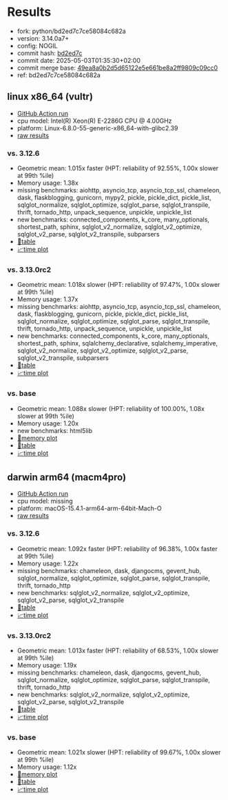 # Results

- fork: python/bd2ed7c7ce58084c682a
- version: 3.14.0a7+
- config: NOGIL
- commit hash: [bd2ed7c](https://github.com/python/cpython/commit/bd2ed7c)
- commit date: 2025-05-03T01:35:30+02:00
- commit merge base: [49ea8a0b2d5d65122e5e661be8a2ff9809c09cc0](https://github.com/python/cpython/commit/49ea8a0b2d5d65122e5e661be8a2ff9809c09cc0)
- ref: bd2ed7c7ce58084c682a

## linux x86_64 (vultr)

- [GitHub Action run](https://github.com/facebookexperimental/free-threading-benchmarking/actions/runs/14805543535)
- cpu model: Intel(R) Xeon(R) E-2286G CPU @ 4.00GHz
- platform: Linux-6.8.0-55-generic-x86_64-with-glibc2.39
- [raw results](bm-20250503-vultr-x86_64-python-bd2ed7c7ce58084c682a-3.14.0a7%2B-bd2ed7c.json)

### vs. 3.12.6

- Geometric mean: 1.015x faster (HPT: reliability of 92.55%, 1.00x slower at 99th %ile)
- Memory usage: 1.38x
- missing benchmarks: aiohttp, asyncio_tcp, asyncio_tcp_ssl, chameleon, dask, flaskblogging, gunicorn, mypy2, pickle, pickle_dict, pickle_list, sqlglot_normalize, sqlglot_optimize, sqlglot_parse, sqlglot_transpile, thrift, tornado_http, unpack_sequence, unpickle, unpickle_list
- new benchmarks: connected_components, k_core, many_optionals, shortest_path, sphinx, sqlglot_v2_normalize, sqlglot_v2_optimize, sqlglot_v2_parse, sqlglot_v2_transpile, subparsers
- [📄table](bm-20250503-vultr-x86_64-python-bd2ed7c7ce58084c682a-3.14.0a7%2B-bd2ed7c-vs-3.12.6.md)
- [📈time plot](bm-20250503-vultr-x86_64-python-bd2ed7c7ce58084c682a-3.14.0a7%2B-bd2ed7c-vs-3.12.6.svg)

### vs. 3.13.0rc2

- Geometric mean: 1.018x slower (HPT: reliability of 97.47%, 1.00x slower at 99th %ile)
- Memory usage: 1.37x
- missing benchmarks: aiohttp, asyncio_tcp, asyncio_tcp_ssl, chameleon, dask, flaskblogging, gunicorn, pickle, pickle_dict, pickle_list, sqlglot_normalize, sqlglot_optimize, sqlglot_parse, sqlglot_transpile, thrift, tornado_http, unpack_sequence, unpickle, unpickle_list
- new benchmarks: connected_components, k_core, many_optionals, shortest_path, sphinx, sqlalchemy_declarative, sqlalchemy_imperative, sqlglot_v2_normalize, sqlglot_v2_optimize, sqlglot_v2_parse, sqlglot_v2_transpile, subparsers
- [📄table](bm-20250503-vultr-x86_64-python-bd2ed7c7ce58084c682a-3.14.0a7%2B-bd2ed7c-vs-3.13.0rc2.md)
- [📈time plot](bm-20250503-vultr-x86_64-python-bd2ed7c7ce58084c682a-3.14.0a7%2B-bd2ed7c-vs-3.13.0rc2.svg)

### vs. base

- Geometric mean: 1.088x slower (HPT: reliability of 100.00%, 1.08x slower at 99th %ile)
- Memory usage: 1.20x
- new benchmarks: html5lib
- [🧠memory plot](bm-20250503-vultr-x86_64-python-bd2ed7c7ce58084c682a-3.14.0a7%2B-bd2ed7c-vs-base-mem.svg)
- [📄table](bm-20250503-vultr-x86_64-python-bd2ed7c7ce58084c682a-3.14.0a7%2B-bd2ed7c-vs-base.md)
- [📈time plot](bm-20250503-vultr-x86_64-python-bd2ed7c7ce58084c682a-3.14.0a7%2B-bd2ed7c-vs-base.svg)

## darwin arm64 (macm4pro)

- [GitHub Action run](https://github.com/facebookexperimental/free-threading-benchmarking/actions/runs/14805543535)
- cpu model: missing
- platform: macOS-15.4.1-arm64-arm-64bit-Mach-O
- [raw results](bm-20250503-macm4pro-arm64-python-bd2ed7c7ce58084c682a-3.14.0a7%2B-bd2ed7c.json)

### vs. 3.12.6

- Geometric mean: 1.092x faster (HPT: reliability of 96.38%, 1.00x faster at 99th %ile)
- Memory usage: 1.22x
- missing benchmarks: chameleon, dask, djangocms, gevent_hub, sqlglot_normalize, sqlglot_optimize, sqlglot_parse, sqlglot_transpile, thrift, tornado_http
- new benchmarks: sqlglot_v2_normalize, sqlglot_v2_optimize, sqlglot_v2_parse, sqlglot_v2_transpile
- [📄table](bm-20250503-macm4pro-arm64-python-bd2ed7c7ce58084c682a-3.14.0a7%2B-bd2ed7c-vs-3.12.6.md)
- [📈time plot](bm-20250503-macm4pro-arm64-python-bd2ed7c7ce58084c682a-3.14.0a7%2B-bd2ed7c-vs-3.12.6.svg)

### vs. 3.13.0rc2

- Geometric mean: 1.013x faster (HPT: reliability of 68.53%, 1.00x slower at 99th %ile)
- Memory usage: 1.19x
- missing benchmarks: chameleon, dask, djangocms, gevent_hub, sqlglot_normalize, sqlglot_optimize, sqlglot_parse, sqlglot_transpile, thrift, tornado_http
- new benchmarks: sqlglot_v2_normalize, sqlglot_v2_optimize, sqlglot_v2_parse, sqlglot_v2_transpile
- [📄table](bm-20250503-macm4pro-arm64-python-bd2ed7c7ce58084c682a-3.14.0a7%2B-bd2ed7c-vs-3.13.0rc2.md)
- [📈time plot](bm-20250503-macm4pro-arm64-python-bd2ed7c7ce58084c682a-3.14.0a7%2B-bd2ed7c-vs-3.13.0rc2.svg)

### vs. base

- Geometric mean: 1.021x slower (HPT: reliability of 99.67%, 1.00x slower at 99th %ile)
- Memory usage: 1.12x
- [🧠memory plot](bm-20250503-macm4pro-arm64-python-bd2ed7c7ce58084c682a-3.14.0a7%2B-bd2ed7c-vs-base-mem.svg)
- [📄table](bm-20250503-macm4pro-arm64-python-bd2ed7c7ce58084c682a-3.14.0a7%2B-bd2ed7c-vs-base.md)
- [📈time plot](bm-20250503-macm4pro-arm64-python-bd2ed7c7ce58084c682a-3.14.0a7%2B-bd2ed7c-vs-base.svg)

